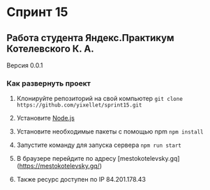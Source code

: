 # Спринт 15
## Работа студента Яндекс.Практикум Котелевского К. А.
Версия 0.0.1

### Как развернуть проект
1. Клонируйте репозиторий на свой компьютер
`git clone https://github.com/yixellet/sprint15.git`

2. Установите [Node.js](https://nodejs.org/)

3. Установите необходимые пакеты с помощью npm
`npm install`

4. Запустите команду для запуска сервера
`npm run start`

5. В браузере перейдите по адресу [mestokotelevsky.gq] (https://mestokotelevsky.gq/)

6. Также ресурс доступен по IP 84.201.178.43